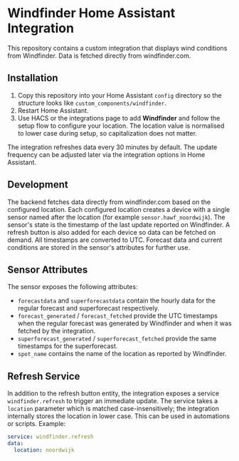 # Windfinder Home Assistant Integration

This repository contains a custom integration that displays wind conditions from Windfinder. Data is fetched directly from windfinder.com.

## Installation

1. Copy this repository into your Home Assistant `config` directory so the structure looks like `custom_components/windfinder`.
2. Restart Home Assistant.
3. Use HACS or the integrations page to add **Windfinder** and follow the setup flow to configure your location. The location value is normalised to lower case during setup, so capitalization does not matter.

The integration refreshes data every 30 minutes by default. The update frequency
can be adjusted later via the integration options in Home Assistant.

## Development

The backend fetches data directly from windfinder.com based on the configured
location. Each configured location creates a device with a single sensor named
after the location (for example `sensor.hawf_noordwijk`). The sensor's state is
the timestamp of the last update reported on Windfinder. A refresh button is
also added for each device so data can be fetched on demand. All timestamps are
converted to UTC. Forecast data and current conditions are stored in the
sensor's attributes for further use.

## Sensor Attributes

The sensor exposes the following attributes:

- `forecastdata` and `superforecastdata` contain the hourly data for the regular
  forecast and superforecast respectively.
- `forecast_generated` / `forecast_fetched` provide the UTC timestamps when the
  regular forecast was generated by Windfinder and when it was fetched by the
  integration.
- `superforecast_generated` / `superforecast_fetched` provide the same
  timestamps for the superforecast.
- `spot_name` contains the name of the location as reported by Windfinder.

## Refresh Service

In addition to the refresh button entity, the integration exposes a service
`windfinder.refresh` to trigger an immediate update. The service takes a
`location` parameter which is matched case-insensitively; the integration
internally stores the location in lower case. This can be used in
automations or scripts. Example:

```yaml
service: windfinder.refresh
data:
  location: noordwijk
```
